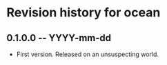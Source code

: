 # Revision history for ocean

## 0.1.0.0 -- YYYY-mm-dd

* First version. Released on an unsuspecting world.
